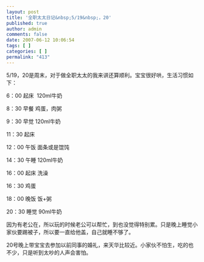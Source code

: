 ```yaml
---
layout: post
title: '全职太太日记&nbsp;5/19&nbsp;，20'
published: true
author: admin
comments: false
date: 2007-06-12 10:06:54
tags: [ ]
categories: [ ]
permalink: "413"
---
```

5/19，20是周末，对于做全职太太的我来讲还算顺利。宝宝很好哄，生活习惯如下：


  


6：00 起床&nbsp; 120ml牛奶


  


8：30 早餐 鸡蛋，肉粥


  


9：30 早觉 120ml牛奶


  


11：30 起床


  


12：00 午饭 面条或是馄饨


  


14：30 午睡 120ml牛奶


  


16：00 起床 洗澡


  


16：30 鸡蛋


  


18：00 晚饭 饭+粥


  


20：30 睡觉 90ml牛奶


  


因为有老公在，所以玩的时候老公可以帮忙，到也没觉得特别累。只是晚上睡觉小家伙要踢被子，所以要一直给他盖，自己就睡不够了。


  


20号晚上带宝宝去参加以前同事的婚礼，来天华比较近。小家伙不怕生，吃的也不少，只是听到太吵的人声会害怕。